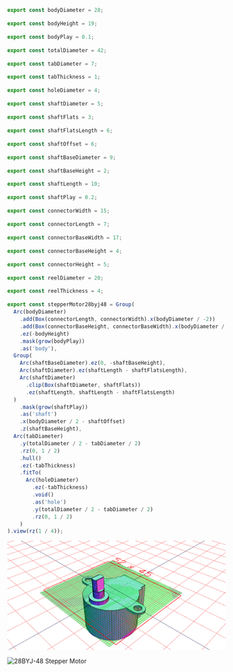 ```JavaScript
export const bodyDiameter = 28;
```

```JavaScript
export const bodyHeight = 19;
```

```JavaScript
export const bodyPlay = 0.1;
```

```JavaScript
export const totalDiameter = 42;
```

```JavaScript
export const tabDiameter = 7;
```

```JavaScript
export const tabThickness = 1;
```

```JavaScript
export const holeDiameter = 4;
```

```JavaScript
export const shaftDiameter = 5;
```

```JavaScript
export const shaftFlats = 3;
```

```JavaScript
export const shaftFlatsLength = 6;
```

```JavaScript
export const shaftOffset = 6;
```

```JavaScript
export const shaftBaseDiameter = 9;
```

```JavaScript
export const shaftBaseHeight = 2;
```

```JavaScript
export const shaftLength = 10;
```

```JavaScript
export const shaftPlay = 0.2;
```

```JavaScript
export const connectorWidth = 15;
```

```JavaScript
export const connectorLength = 7;
```

```JavaScript
export const connectorBaseWidth = 17;
```

```JavaScript
export const connectorBaseHeight = 4;
```

```JavaScript
export const connectorHeight = 5;
```

```JavaScript
export const reelDiameter = 20;
```

```JavaScript
export const reelThickness = 4;
```

```JavaScript
export const stepperMotor28byj48 = Group(
  Arc(bodyDiameter)
    .add(Box(connectorLength, connectorWidth).x(bodyDiameter / -2))
    .add(Box(connectorBaseHeight, connectorBaseWidth).x(bodyDiameter / -2 + 2))
    .ez(-bodyHeight)
    .mask(grow(bodyPlay))
    .as('body'),
  Group(
    Arc(shaftBaseDiameter).ez(0, -shaftBaseHeight),
    Arc(shaftDiameter).ez(shaftLength - shaftFlatsLength),
    Arc(shaftDiameter)
      .clip(Box(shaftDiameter, shaftFlats))
      .ez(shaftLength, shaftLength - shaftFlatsLength)
  )
    .mask(grow(shaftPlay))
    .as('shaft')
    .x(bodyDiameter / 2 - shaftOffset)
    .z(shaftBaseHeight),
  Arc(tabDiameter)
    .y(totalDiameter / 2 - tabDiameter / 2)
    .rz(0, 1 / 2)
    .hull()
    .ez(-tabThickness)
    .fitTo(
      Arc(holeDiameter)
        .ez(-tabThickness)
        .void()
        .as('hole')
        .y(totalDiameter / 2 - tabDiameter / 2)
        .rz(0, 1 / 2)
    )
).view(rz(1 / 4));
```

![Image](28BYJ-48.md.0.png)

![28BYJ-48 Stepper Motor](https://cdn-reichelt.de/bilder/web/artikel_ws/A300/ME071_01.jpg)

